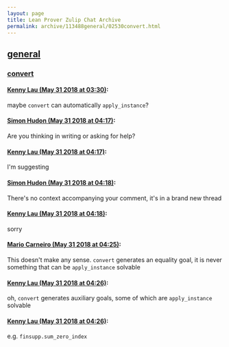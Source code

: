 ```yaml
---
layout: page
title: Lean Prover Zulip Chat Archive 
permalink: archive/113488general/02530convert.html
---
```


## [general](index.html)
### [convert](02530convert.html)

#### [Kenny Lau (May 31 2018 at 03:30)](https://leanprover.zulipchat.com/#narrow/stream/113488-general/topic/convert/near/127339342):
maybe `convert` can automatically `apply_instance`?

#### [Simon Hudon (May 31 2018 at 04:17)](https://leanprover.zulipchat.com/#narrow/stream/113488-general/topic/convert/near/127340761):
Are you thinking in writing or asking for help?

#### [Kenny Lau (May 31 2018 at 04:17)](https://leanprover.zulipchat.com/#narrow/stream/113488-general/topic/convert/near/127340762):
I'm suggesting

#### [Simon Hudon (May 31 2018 at 04:18)](https://leanprover.zulipchat.com/#narrow/stream/113488-general/topic/convert/near/127340806):
There's no context accompanying your comment, it's in a brand new thread

#### [Kenny Lau (May 31 2018 at 04:18)](https://leanprover.zulipchat.com/#narrow/stream/113488-general/topic/convert/near/127340807):
sorry

#### [Mario Carneiro (May 31 2018 at 04:25)](https://leanprover.zulipchat.com/#narrow/stream/113488-general/topic/convert/near/127340997):
This doesn't make any sense. `convert` generates an equality goal, it is never something that can be `apply_instance` solvable

#### [Kenny Lau (May 31 2018 at 04:26)](https://leanprover.zulipchat.com/#narrow/stream/113488-general/topic/convert/near/127341033):
oh, `convert` generates auxiliary goals, some of which are `apply_instance` solvable

#### [Kenny Lau (May 31 2018 at 04:26)](https://leanprover.zulipchat.com/#narrow/stream/113488-general/topic/convert/near/127341039):
e.g. `finsupp.sum_zero_index`

